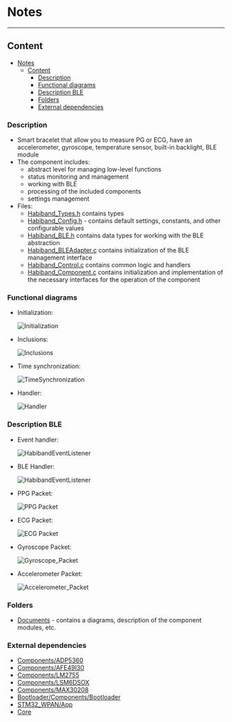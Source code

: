 # Notes
___
## Content
- [Notes](#notes)
  - [Content](#content)
    - [Description](#description)
    - [Functional diagrams](#functional-diagrams)
    - [Description BLE](#description-ble)
    - [Folders](#folders)
    - [External dependencies](#external-dependencies)

### Description
- Smart bracelet that allow you to measure PG or ECG, have an accelerometer, gyroscope, temperature sensor, built-in backlight, BLE module
- The component includes:
  - abstract level for managing low-level functions
  - status monitoring and management
  - working with BLE
  - processing of the included components
  - settings management
- Files:
  - [Habiband_Types.h](Habiband_types.h) contains types
  - [Habiband_Config.h](Habiband_Config.h) - contains default settings, constants, and other configurable values
  - [Habiband_BLE.h](Habiband_BLE.h) contains data types for working with the BLE abstraction
  - [Habiband_BLEAdapter.с](Habiband_BLEAdapter.с) contains initialization of the BLE management interface
  - [Habiband_Control.с](Habiband_Control.с) contains common logic and handlers
  - [Habiband_Component.с](Habiband_Component.с) contains initialization and implementation of the necessary interfaces for the operation of the component

### Functional diagrams
- Initialization:
  
  ![Initialization](Documents/functional_diagram-Initialization.jpg)

- Inclusions:

  ![Inclusions](Documents/functional_diagram-Inclusions.jpg)

- Time synchronization:

  ![TimeSynchronization](Documents/functional_diagram-TimeSynchronization.jpg)

- Handler:

  ![Handler](Documents/functional_diagram-Handler.jpg)

### Description BLE
- Event handler:
  
  ![HabibandEventListener](Documents/functional_diagram_ble-HabibandEventListener.jpg)

- BLE Handler:
  
  ![HabibandEventListener](Documents/functional_diagram_ble-HabibandBLEHandler.jpg)
  
- PPG Packet:
  
  ![PPG Packet](Documents/functional_diagram_ble-PPG_Packet.jpg)
  
- ECG Packet:
  
  ![ECG Packet](Documents/functional_diagram_ble-ECG_Packet.jpg)
  
- Gyroscope Packet:
  
  ![Gyroscope_Packet](Documents/functional_diagram_ble-Gyroscope_Packet.jpg)
  
- Accelerometer Packet:
  
  ![Accelerometer_Packet](Documents/functional_diagram_ble-Accelerometer_Packet.jpg)

### Folders
- [Documents](Documents) - contains a diagrams, description of the component modules, etc.

### External dependencies
- [Components/ADP5360](/Components/ADP5360)
- [Components/AFE49I30](/Components/AFE49I30)
- [Components/LM2755](/Components/LM2755)
- [Components/LSM6DSOX](/Components/LSM6DSOX)
- [Components/MAX30208](/Components/MAX30208)
- [Bootloader/Components/Bootloader](/Bootloader/Components/Bootloader)
- [STM32_WPAN/App](/STM32_WPAN/App)
- [Core](/Core)
